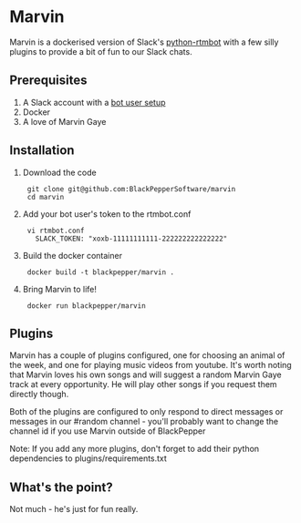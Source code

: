 Marvin
======
Marvin is a dockerised version of Slack's [python-rtmbot](https://github.com/slackhq/python-rtmbot) with a few silly plugins to provide a bit of fun to our Slack chats.

Prerequisites
-------------

1. A Slack account with a [bot user setup](https://api.slack.com/bot-users)
2. Docker
3. A love of Marvin Gaye

Installation
------------

1. Download the code

        git clone git@github.com:BlackPepperSoftware/marvin
        cd marvin

2. Add your bot user's token to the rtmbot.conf

        vi rtmbot.conf
          SLACK_TOKEN: "xoxb-11111111111-222222222222222"

3. Build the docker container

        docker build -t blackpepper/marvin .

4. Bring Marvin to life!

        docker run blackpepper/marvin

Plugins
-------

Marvin has a couple of plugins configured, one for choosing an animal of the week, and one for playing music videos from youtube. It's worth noting that Marvin loves his own songs and will suggest a random Marvin Gaye track at every opportunity. He will play other songs if you request them directly though.

Both of the plugins are configured to only respond to direct messages or messages in our #random channel - you'll probably want to change the channel id if you use Marvin outside of BlackPepper

Note: If you add any more plugins, don't forget to add their python dependencies to plugins/requirements.txt

What's the point?
-----------------

Not much - he's just for fun really.
